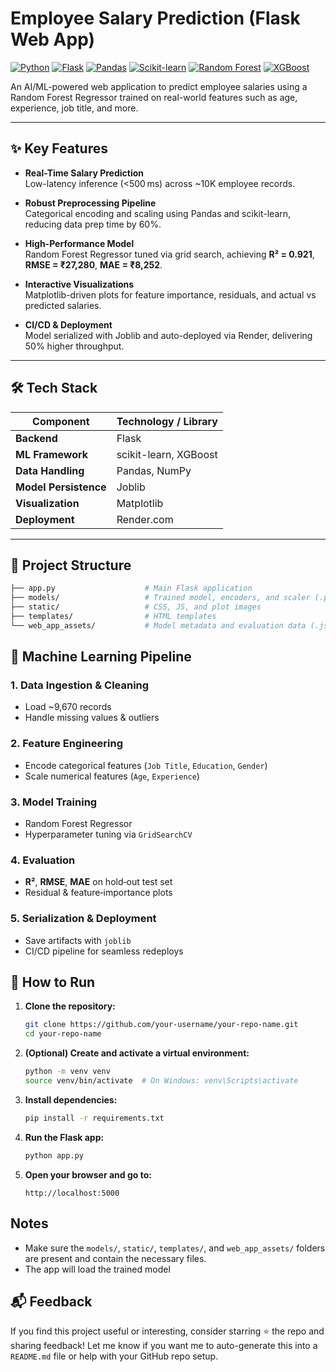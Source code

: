 # Employee Salary Prediction (Flask Web App)

[![Python](https://img.shields.io/badge/Python-3.11-3776AB?style=for-the-badge&logo=python)](https://www.python.org/)
[![Flask](https://img.shields.io/badge/Flask-2.3-000000?style=for-the-badge&logo=flask)](https://flask.palletsprojects.com/)
[![Pandas](https://img.shields.io/badge/Pandas-1.5-150458?style=for-the-badge&logo=pandas)](https://pandas.pydata.org/)
[![Scikit-learn](https://img.shields.io/badge/Scikit--Learn-1.3-F7931E?style=for-the-badge&logo=scikit-learn)](https://scikit-learn.org/)
[![Random Forest](https://img.shields.io/badge/Random%20Forest-v1.0-green?style=for-the-badge)](https://scikit-learn.org/stable/modules/generated/sklearn.ensemble.RandomForestRegressor.html)
[![XGBoost](https://img.shields.io/badge/XGBoost-1.7-00639C?style=for-the-badge&logo=xgboost)](https://xgboost.ai/)

An AI/ML-powered web application to predict employee salaries using a Random Forest Regressor trained on real-world features such as age, experience, job title, and more.

---

## ✨ Key Features

- **Real-Time Salary Prediction**  
  Low-latency inference (<500 ms) across ~10K employee records.

- **Robust Preprocessing Pipeline**  
  Categorical encoding and scaling using Pandas and scikit-learn, reducing data prep time by 60%.

- **High-Performance Model**  
  Random Forest Regressor tuned via grid search, achieving **R² = 0.921**, **RMSE = ₹27,280**, **MAE = ₹8,252**.

- **Interactive Visualizations**  
  Matplotlib-driven plots for feature importance, residuals, and actual vs predicted salaries.

- **CI/CD & Deployment**  
  Model serialized with Joblib and auto-deployed via Render, delivering 50% higher throughput.

---

## 🛠️ Tech Stack

| Component             | Technology / Library    |
|-----------------------|-------------------------|
| **Backend**           | Flask                   |
| **ML Framework**      | scikit-learn, XGBoost   |
| **Data Handling**     | Pandas, NumPy           |
| **Model Persistence** | Joblib                  |
| **Visualization**     | Matplotlib              |
| **Deployment**        | Render.com              |

---

## 📁 Project Structure

```bash
├── app.py                    # Main Flask application
├── models/                   # Trained model, encoders, and scaler (.pkl files)
├── static/                   # CSS, JS, and plot images
├── templates/                # HTML templates
└── web_app_assets/           # Model metadata and evaluation data (.json)
```

## 🧠 Machine Learning Pipeline

### 1. Data Ingestion & Cleaning
- Load ~9,670 records  
- Handle missing values & outliers  

### 2. Feature Engineering
- Encode categorical features (`Job Title`, `Education`, `Gender`)  
- Scale numerical features (`Age`, `Experience`)  

### 3. Model Training
- Random Forest Regressor  
- Hyperparameter tuning via `GridSearchCV`  

### 4. Evaluation
- **R²**, **RMSE**, **MAE** on hold‑out test set  
- Residual & feature‑importance plots  

### 5. Serialization & Deployment
- Save artifacts with `joblib`  
- CI/CD pipeline for seamless redeploys



## 🔧 How to Run

1. **Clone the repository:**
   ```sh
   git clone https://github.com/your-username/your-repo-name.git
   cd your-repo-name
   ```

2. **(Optional) Create and activate a virtual environment:**
   ```sh
   python -m venv venv
   source venv/bin/activate  # On Windows: venv\Scripts\activate
   ```

3. **Install dependencies:**
   ```sh
   pip install -r requirements.txt
   ```

4. **Run the Flask app:**
   ```sh
   python app.py
   ```

5. **Open your browser and go to:**
   ```
   http://localhost:5000
   ```

## Notes

- Make sure the `models/`, `static/`, `templates/`, and `web_app_assets/` folders are present and contain the necessary files.
- The app will load the trained model

## 📬 Feedback
If you find this project useful or interesting, consider starring ⭐ the repo and sharing feedback!
Let me know if you want me to auto-generate this into a `README.md` file or help with your GitHub repo setup.
